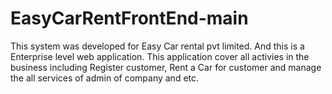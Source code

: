 # EasyCarRentFrontEnd-main

This system was developed for Easy Car rental pvt limited. And this is a Enterprise level web application. This application cover all activies in the business including Register customer, Rent a Car for customer and manage the all services of admin of company and etc.
